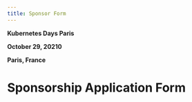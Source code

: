 ```yaml
---
title: Sponsor Form
---
```

**Kubernetes Days Paris**

**October 29, 20210**

**Paris, France**

# Sponsorship Application Form


